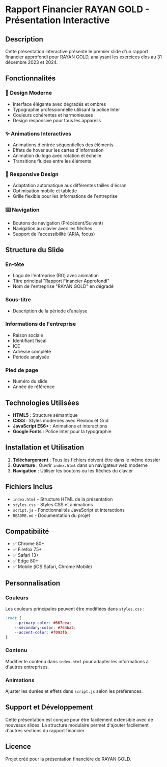 # Rapport Financier RAYAN GOLD - Présentation Interactive

## Description
Cette présentation interactive présente le premier slide d'un rapport financier approfondi pour RAYAN GOLD, analysant les exercices clos au 31 décembre 2023 et 2024.

## Fonctionnalités

### 🎨 Design Moderne
- Interface élégante avec dégradés et ombres
- Typographie professionnelle utilisant la police Inter
- Couleurs cohérentes et harmonieuses
- Design responsive pour tous les appareils

### ✨ Animations Interactives
- Animations d'entrée séquentielles des éléments
- Effets de hover sur les cartes d'information
- Animation du logo avec rotation et échelle
- Transitions fluides entre les éléments

### 📱 Responsive Design
- Adaptation automatique aux différentes tailles d'écran
- Optimisation mobile et tablette
- Grille flexible pour les informations de l'entreprise

### ⌨️ Navigation
- Boutons de navigation (Précédent/Suivant)
- Navigation au clavier avec les flèches
- Support de l'accessibilité (ARIA, focus)

## Structure du Slide

### En-tête
- Logo de l'entreprise (RG) avec animation
- Titre principal "Rapport Financier Approfondi"
- Nom de l'entreprise "RAYAN GOLD" en dégradé

### Sous-titre
- Description de la période d'analyse

### Informations de l'entreprise
- Raison sociale
- Identifiant fiscal
- ICE
- Adresse complète
- Période analysée

### Pied de page
- Numéro du slide
- Année de référence

## Technologies Utilisées

- **HTML5** : Structure sémantique
- **CSS3** : Styles modernes avec Flexbox et Grid
- **JavaScript ES6+** : Animations et interactions
- **Google Fonts** : Police Inter pour la typographie

## Installation et Utilisation

1. **Téléchargement** : Tous les fichiers doivent être dans le même dossier
2. **Ouverture** : Ouvrir `index.html` dans un navigateur web moderne
3. **Navigation** : Utiliser les boutons ou les flèches du clavier

## Fichiers Inclus

- `index.html` - Structure HTML de la présentation
- `styles.css` - Styles CSS et animations
- `script.js` - Fonctionnalités JavaScript et interactions
- `README.md` - Documentation du projet

## Compatibilité

- ✅ Chrome 80+
- ✅ Firefox 75+
- ✅ Safari 13+
- ✅ Edge 80+
- ✅ Mobile (iOS Safari, Chrome Mobile)

## Personnalisation

### Couleurs
Les couleurs principales peuvent être modifiées dans `styles.css` :
```css
:root {
    --primary-color: #667eea;
    --secondary-color: #764ba2;
    --accent-color: #f093fb;
}
```

### Contenu
Modifier le contenu dans `index.html` pour adapter les informations à d'autres entreprises.

### Animations
Ajuster les durées et effets dans `script.js` selon les préférences.

## Support et Développement

Cette présentation est conçue pour être facilement extensible avec de nouveaux slides. La structure modulaire permet d'ajouter facilement d'autres sections du rapport financier.

## Licence

Projet créé pour la présentation financière de RAYAN GOLD.